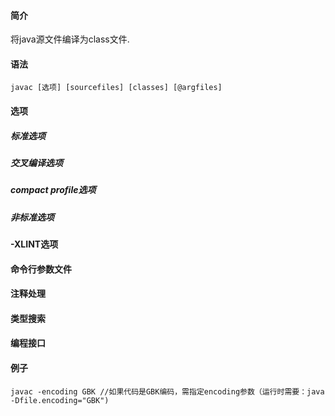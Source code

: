 #### 简介

将java源文件编译为class文件.

#### 语法

```
javac [选项] [sourcefiles] [classes] [@argfiles]
```

#### 选项

##### 标准选项

##### 交叉编译选项

##### compact profile选项

##### 非标准选项

#### -XLINT选项

#### 命令行参数文件

#### 注释处理

#### 类型搜索

#### 编程接口

#### 例子

```
javac -encoding GBK //如果代码是GBK编码，需指定encoding参数（运行时需要：java -Dfile.encoding="GBK")
```



